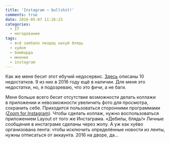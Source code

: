 ```yaml
---
title: 'Instagram — bullshit!'
comments: true
date: 2016-05-07 11:26:23
categories:
  - IT
  - негодование
tags:
  - всё заебало пиздец нахуй блядь
  - хуйня
  - бомбарда
  - мнение
  - instagram
---
```


Как&nbsp;же меня бесит этот ебучий недосервис. <a href="http://www.mobile-review.com/articles/2015/mobile-wednesday-37.shtml">Здесь</a> описаны 10 недостатков. 9 из&nbsp;них в&nbsp;2016 году ещё в&nbsp;наличии. Для меня это недостатки, но, я&nbsp;подозреваю, что это фичи, а&nbsp;не&nbsp;баги.

Меня больше всего бесит отсутствие возможности делать коллажи в&nbsp;приложении и&nbsp;невозможности увеличить фото для просмотра, сохранить себе. Приходится пользоваться сторонними программами (<a href="http://repo.xposed.info/module/com.taptigo.xposedmodules.igzoom">Zoom for Instagram</a>). Чтобы сделать коллаж, нужно воспользоваться приложением Layout от&nbsp;того&nbsp;же Инстаграма. &laquo;Дебилы, блядь!&raquo; Личные сообщения в&nbsp;инстаграме сделаны через жопу. А&nbsp;уж&nbsp;как хуёво организована лента: чтобы исключить определённые новости из&nbsp;ленты, нужны отписаться от&nbsp;аккаунта. 2016 на&nbsp;дворе, да&hellip;
